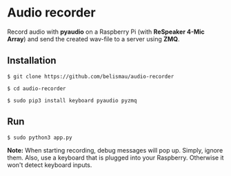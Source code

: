 # Audio recorder

Record audio with **pyaudio** on a Raspberry Pi (with **ReSpeaker 4-Mic Array**) and send the created wav-file to a server using **ZMQ**.

## Installation

```$ git clone https://github.com/belismau/audio-recorder```

```$ cd audio-recorder```

```$ sudo pip3 install keyboard pyaudio pyzmq```

## Run

```$ sudo python3 app.py```

**Note:** When starting recording, debug messages will pop up. Simply, ignore them. Also, use a keyboard that is plugged into your Raspberry. Otherwise it won't detect keyboard inputs.
